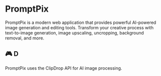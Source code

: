 # PromptPix 

PromptPix is a modern web application that provides powerful AI-powered image generation and editing tools. Transform your creative process with text-to-image generation, image upscaling, uncropping, background removal, and more.

## 🎮 D
PromptPix uses the ClipDrop API for AI image processing.





